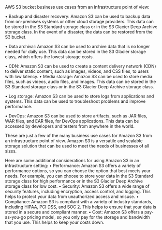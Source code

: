 AWS S3 bucket business use cases from an infrastructure point of view:

•	Backup and disaster recovery: Amazon S3 can be used to backup data from on-premises systems or other cloud storage providers. This data can be stored in the S3 Standard storage class or in the S3 Glacier Deep Archive storage class. In the event of a disaster, the data can be restored from the S3 bucket.

•	Data archival: Amazon S3 can be used to archive data that is no longer needed for daily use. This data can be stored in the S3 Glacier storage class, which offers the lowest storage costs.

•	CDN: Amazon S3 can be used to create a content delivery network (CDN) to deliver static content, such as images, videos, and CSS files, to users with low latency.
•	Media storage: Amazon S3 can be used to store media files, such as videos, audio files, and images. This data can be stored in the S3 Standard storage class or in the S3 Glacier Deep Archive storage class.

•	Log storage: Amazon S3 can be used to store logs from applications and systems. This data can be used to troubleshoot problems and improve performance.

•	DevOps: Amazon S3 can be used to store artifacts, such as JAR files, WAR files, and EAR files, for DevOps applications. This data can be accessed by developers and testers from anywhere in the world.

These are just a few of the many business use cases for Amazon S3 from an infrastructure point of view. Amazon S3 is a versatile and scalable storage solution that can be used to meet the needs of businesses of all sizes.

Here are some additional considerations for using Amazon S3 in an infrastructure setting:
•	Performance: Amazon S3 offers a variety of performance options, so you can choose the option that best meets your needs. For example, you can choose to store your data in the S3 Standard storage class for high performance or in the S3 Glacier Deep Archive storage class for low cost.
•	Security: Amazon S3 offers a wide range of security features, including encryption, access control, and logging. This helps to protect your data from unauthorized access and misuse.
•	Compliance: Amazon S3 is compliant with a variety of industry standards, including HIPAA, PCI DSS, and SOC 2. This helps to ensure that your data is stored in a secure and compliant manner.
•	Cost: Amazon S3 offers a pay-as-you-go pricing model, so you only pay for the storage and bandwidth that you use. This helps to keep your costs down.
